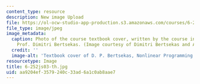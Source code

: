 ```yaml
---
content_type: resource
description: New image Upload
file: https://ol-ocw-studio-app-production.s3.amazonaws.com/courses/6-252j-nonlinear-programming-spring-2003/aa9204ef3579240c33ad6a1c0ab8aae7_6-252js03-th.jpg
file_type: image/jpeg
image_metadata:
  caption: Photo of the course textbook cover, written by the course instruction,
    Prof. Dimitri Bertsekas. (Image courtesy of Dimitri Bertsekas and Athena Scientific.)
  credit: ''
  image-alt: 'Textbook cover of D. P. Bertsekas, Nonlinear Programming: 2nd Edition.'
resourcetype: Image
title: 6-252js03-th.jpg
uid: aa9204ef-3579-240c-33ad-6a1c0ab8aae7
---
```

